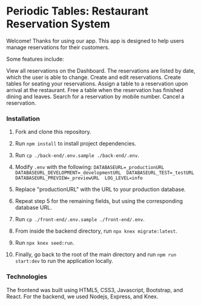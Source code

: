 <h1>Periodic Tables: Restaurant Reservation System</h1>

Welcome! Thanks for using our app. This app is designed to help users manage reservations for their customers.

Some features include:

View all reservations on the Dashboard. The reservations are listed by date, which the user is able to change. Create and edit reservations. Create tables for seating your reservations. Assign a table to a reservation upon arrival at the restaurant. Free a table when the reservation has finished dining and leaves. Search for a reservation by mobile number. Cancel a reservation.

<h3>Installation</h3>

1. Fork and clone this repository.
2. Run `npm install` to install project dependencies.
3. Run `cp ./back-end/.env.sample ./back-end/.env`.
4. Modify `.env` with the following:
 `DATABASEURL=_productionURL  DATABASEURL_DEVELOPMENT=_developmentURL  DATABASEURL_TEST=_testURL  DATABASEURL_PREVIEW=_previewURL  LOG_LEVEL=info`
 
5. Replace "productionURL" with the URL to your production database.
6. Repeat step 5 for the remaining fields, but using the corresponding database URL.
7. Run `cp ./front-end/.env.sample ./front-end/.env`.
8. From inside the backend directory, run `npx knex migrate:latest`.
9. Run `npx knex seed:run`.
10. Finally, go back to the root of the main directory and run `npm run start:dev` to run the application locally.





<h3>Technologies</h3>

The frontend was built using HTML5, CSS3, Javascript, Bootstrap, and React. For the backend, we used Nodejs, Express, and Knex.

